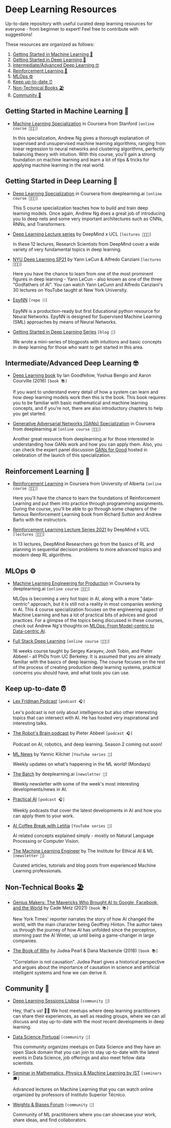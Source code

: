 # Deep Learning Resources
Up-to-date repository with useful curated deep learning resources for everyone - from beginner to expert! Feel free to contribute with suggestions!

These resources are organized as follows:

1. [Getting Started in Machine Learning 👶](#getting_started_in_ml)
2. [Getting Started in Deep Learning 💫](#getting_started_in_dl)
3. [Intermediate/Advanced Deep Learning 🤓](#adv_dl)
4. [Reinforcement Learning 🤖](#rl)
5. [MLOps ⚙️](#mlops)
6. [Keep up-to-date ⏰](#update)
7. [Non-Technical Books 🏖](#books)
8. [Community 🤗](#community)

<a name="getting_started_in_ml"></a>
## Getting Started in Machine Learning 👶

- [Machine Learning Specialization](https://www.coursera.org/learn/machine-learning) in Coursera from Stanford `[online course 👩🏻‍💻]`

     In this specialization, Andrew Ng gives a thorough explanation of supervised and unsupervised machine learning algorithms, ranging from linear regression to neural networks and clustering algorithms, perfectly balancing theory with intuition. With this course, you'll gain a strong foundation on machine learning and learn a lot of tips & tricks for applying machine learning in the real world.

<a name="getting_started_in_dl"></a>
## Getting Started in Deep Learning 💫
- [Deep Learning Specialization](https://www.coursera.org/specializations/deep-learning) in Coursera from deeplearning.ai `[online course 👩🏻‍💻]`
  
    This 5 course specialization teaches how to build and train deep learning models. Once again, Andrew Ng does a great job of introducing you to deep nets and some very important architectures such as CNNs, RNNs, and Transformers.
    
- [Deep Learning Lecture series](https://deepmind.com/learning-resources/deep-learning-lecture-series-2020) by DeepMind x UCL `[lectures 👨🏻‍🏫]`

    In these 12 lectures, Research Scientists from DeepMind cover a wide variety of very fundamental topics in deep learning.
    
    
- [NYU Deep Learning SP21](http://bit.ly/DLSP21-YouTube) by Yann LeCun & Alfredo Canziani `[lectures 👨🏻‍🏫]`

    Here you have the chance to learn from one of the most prominent figures in deep learning - Yann LeCun - also known as one of the three "Godfathers of AI". You can watch Yann LeCunn and Alfredo Canziani's 30 lectures on YouTube taught at New York University. 

    
- [EpyNN](https://epynn.net/) `[repo 🗄]`

    EpyNN is a production-ready but first Educational python resource for Neural Networks. EpyNN is designed for Supervised Machine Learning (SML) approaches by means of Neural Networks.
    
<a name="adv_dl"></a>

- [Getting Started in Deep Learning Series](https://medium.com/deep-learning-sessions-lisboa) `[blog 📝]`

     We wrote a mini-series of blogposts with intuitions and basic concepts in deep learning for those who want to get started in this area.

## Intermediate/Advanced Deep Learning 🤓
- [Deep Learning book](https://www.deeplearningbook.org) by Ian Goodfellow, Yoshua Bengio and Aaron Courville (2016) `[book 📚]`

    If you want to understand every detail of how a system can learn and how deep learning models work then this is the book. This book requires you to be familiar with basic mathematical and machine learning concepts, and if you're not, there are also introductory chapters to help you get started.
    
- [Generative Adversarial Networks (GANs) Specialization](https://www.coursera.org/specializations/generative-adversarial-networks-gans) in Coursera from deeplearning.ai `[online course 👩🏻‍💻]`
    
    Another great resource from deeplearning.ai for those interested in understanding how GANs work and how you can apply them. Also, you can check the expert panel discussion [GANs for Good](https://youtu.be/9d4jmPmTWmc) hosted in celebration of the launch of this specialization.
    

<a name="rl"></a>
## Reinforcement Learning 🤖

- [Reinforcement Learning](https://www.coursera.org/specializations/reinforcement-learning) in Coursera from University of Alberta `[online course 👩🏻‍💻]`

    Here you'll have the chance to learn the foundations of Reinforcement Learning and put them into practice through programming assignments. During the course, you'll be able to go through some chapters of the famous Reinforcement Learning book from Richard Sutton and Andrew Barto with the instructors.
    
- [Reinforcement Learning Lecture Series 2021](https://deepmind.com/learning-resources/reinforcement-learning-series-2021) by DeepMind x UCL `[lectures 👨🏻‍🏫]`

    In 13 lectures, DeepMind Researchers go from the basics of RL and planning in sequential decision problems to more advanced topics and modern deep RL algorithms.
    
    
<a name="mlops"></a>
## MLOps ⚙️
- [Machine Learning Engineering for Production](https://www.coursera.org/specializations/machine-learning-engineering-for-production-mlops) in Coursera by deeplearning.ai `[online course 👩🏻‍💻]`

    MLOps is becoming a very hot topic in AI, along with a more "data-centric" approach, but it is still not a reality in most companies working in AI. This 4 course specialization focuses on the engineering aspect of Machine Learning and has a lot of practical bits of advices and good practices. For a glimpse of the topics being discussed in these courses, check out Andrew Ng's thoughts on [MLOps: From Model-centric to Data-centric AI](https://youtu.be/06-AZXmwHjo). 

- [Full Stack Deep Learning](https://fullstackdeeplearning.com) `[online course 👩🏻‍💻]`

    16 weeks course taught by Sergey Karayev, Josh Tobin, and Pieter Abbeel - all PhDs from UC Berkeley. It is assumed that you are already familiar with the basics of deep learning. The course focuses on the rest of the process of creating production deep learning systems, practical concerns you should have, and what tools you can use. 
    
    
<a name="update"></a>
## Keep up-to-date ⏰
- [Lex Fridman Podcast](https://lexfridman.com/podcast) `[podcast 🎧]` 

    Lex's podcast is not only about intelligence but also other interesting topics that can intersect with AI. He has hosted very inspirational and interesting talks.
    
    
- [The Robot's Brain podcast](https://www.therobotbrains.ai) by Pieter Abbeel `[podcast 🎧]` 

    Podcast on AI, robotics, and deep learning. Season 2 coming out soon! 
    
- [ML News](https://www.youtube.com/channel/UCZHmQk67mSJgfCCTn7xBfew) by Yannic Kilcher `[YouTube series 🎥]`

    Weekly updates on what's happening in the ML world! (Mondays)
    
- [The Batch](https://read.deeplearning.ai/the-batch) by deeplearning.ai `[newsletter 📰]`

    Weekly newsletter with some of the week's most interesting developments/news in AI.
    
- [Practical AI](https://changelog.com/practicalai) `[podcast 🎧]` 

    Weekly podcasts that cover the latest developments in AI and how you can apply them to your work.
    
- [AI Coffee Break with Letitia](https://www.youtube.com/c/AICoffeeBreak/videos) `[YouTube series 🎥]`

     AI related concepts explained simply - mostly on Natural Language Processing or Computer Vision.
    
- [The Machine Learning Engineer](https://ethical.institute/mle.html) by The Institute for Ethical AI & ML `[newsletter 📰]`
     
     Curated articles, tutorials and blog posts from experienced Machine Learning professionals.
     

<a name="books"></a>
## Non-Technical Books 🏖
- [Genius Makers: The Mavericks Who Brought AI to Google, Facebook, and the World](https://www.amazon.com/Genius-Makers-Mavericks-Brought-Facebook/dp/1524742678) by Cade Metz (2021) `[book 📚]`

    New York Times' reporter narrates the story of how AI changed the world, with the main character being Geoffrey Hinton. The author takes us through the journey of how AI has unfolded since the perceptron, storming past the AI Winter, up until being a game-changer in large companies.

- [The Book of Why](https://www.amazon.com/Book-Why-Science-Cause-Effect/dp/046509760X) by Judea Pearl & Dana Mackenzie (2018) `[book 📚]`

    "Correlation is not causation". Judea Pearl gives a historical perspective and argues about the importance of causation in science and artificial intelligent systems and how we can derive it.


<a name="community"></a>
## Community 🤗
- [Deep Learning Sessions Lisboa](https://www.meetup.com/pt-BR/Deep-Learning-Sessions-Lisboa) `[community 👥]`
     
     Hey, that's us! 👋🏼 We host meetups where deep learning practitioners can share their experiences, as well as reading groups, where we can all discuss and stay up-to-date with the most recent developments in deep learning.
     
- [Data Science Portugal](https://www.datascienceportugal.com) `[community 👥]`

     This community organizes meetups on Data Science and they have an open Slack domain that you can join to stay up-to-date with the latest events in Data Science, job offerings and also meet fellow data scientists. 
     
- [Seminar in Mathematics, Physics & Machine Learning by IST](https://mpml.tecnico.ulisboa.pt) `[seminars 🎓]`

     Advanced lectures on Machine Learning that you can watch online organized by professors of Instituto Superior Técnico.
     

- [Weights & Biases Forum](https://wandb.ai/site/ml-community) `[community 👥]`

    Community of ML practitioners where you can showcase your work, share ideas, and find collaborators.
    

